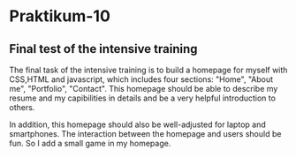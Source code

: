 # Praktikum-10
## Final test of the intensive training
The final task of the intensive training is to build a homepage for myself with CSS,HTML and  javascript, which includes four sections: "Home", "About me", "Portfolio", "Contact". This homepage should be able to describe my resume and my capibilities in details and be a very helpful introduction to others.

In addition, this homepage should also be well-adjusted for laptop and smartphones. The interaction between the homepage and users should be fun. So I add a small game in my homepage.